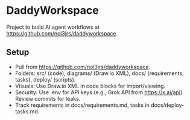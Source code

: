 # DaddyWorkspace
Project to build AI agent workflows at https://github.com/nol3jrs/daddyworkspace.

## Setup
- Pull from https://github.com/nol3jrs/daddyworkspace.
- Folders: src/ (code), diagrams/ (Draw.io XML), docs/ (requirements, tasks), deploy/ (scripts).
- Visuals: Use Draw.io XML in code blocks for import/viewing.
- Security: Use .env for API keys (e.g., Grok API from https://x.ai/api). Review commits for leaks.
- Track requirements in docs/requirements.md, tasks in docs/deploy-tasks.md.
